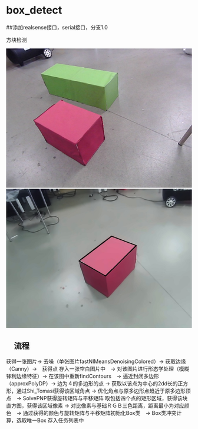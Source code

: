 # box_detect

##添加realsense接口，serial接口，分支1.0
<!-- #  -->
方块检测

<img src="cap.jpg">
<img src="demo.jpg">
<!-- #  -->

## 　流程
获得一张图片->
	去噪（单张图片fastNlMeansDenoisingColored）->
	获取边缘（Canny）->　获得点
	存入一张空白图片中　->
	对该图片进行形态学处理（模糊锋利边缘特征）->
	在该图中重新findContours　->
	逼近封闭多边形（approxPolyDP）->
	边为４的多边形的点  ->
		获取以该点为中心的2dd长的正方形，通过Shi_Tomasi获得该区域角点 ->
		优化角点与原多边形点趋近于原多边形顶点　->
		SolvePNP获得旋转矩阵与平移矩阵
	取包括四个点的矩形区域，获得该块直方图，获得该区域像素 ->
	对比像素与基础ＲＧＢ三色距离，距离最小为对应颜色　->
	通过获得的颜色与旋转矩阵与平移矩阵初始化Box类　->
	Box类冲突计算，选取唯一Box
	存入任务列表中

## 


